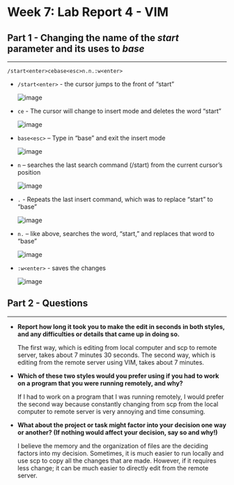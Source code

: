 # Week 7: Lab Report 4 - VIM

## Part 1 - Changing the name of the *start* parameter and its uses to *base*
---

```
/start<enter>cebase<esc>n.n.:w<enter>
```

* ```/start<enter>``` - the cursor jumps to the front of “start”
  
  ![image](https://user-images.githubusercontent.com/54129361/201615831-ed4f36a7-7c8b-4327-9e82-8a6627d5351e.png)

* ```ce``` - The cursor will change to insert mode and deletes the word “start”
  
  ![image](https://user-images.githubusercontent.com/54129361/201615926-5c1b1994-940a-49ab-9969-eba5d05ff450.png)

* ```base<esc>``` – Type in “base” and exit the insert mode
  
  ![image](https://user-images.githubusercontent.com/54129361/201616181-e32ce73d-7ac7-46c9-bc61-07cbad7955e5.png)

* ```n``` – searches the last search command (/start) from the current cursor’s position
  
  ![image](https://user-images.githubusercontent.com/54129361/201616271-b35b003f-12a4-4b06-b023-cff3b5138f7b.png)

* ```.``` - Repeats the last insert command, which was to replace “start” to “base”
  
  ![image](https://user-images.githubusercontent.com/54129361/201616418-409d1204-e857-4d56-b476-bc5854c7fd70.png)

* ```n.``` – like above, searches the word, “start,” and replaces that word to “base”
  
  ![image](https://user-images.githubusercontent.com/54129361/201616510-0ede325b-dad9-4f3b-8f39-1cd6d75449c2.png)

* ```:w<enter>``` - saves the changes
  
  ![image](https://user-images.githubusercontent.com/54129361/201616598-5919064f-faa0-4e4f-bb99-a18128943d49.png)

  
## Part 2 - Questions
---
  
* **Report how long it took you to make the edit in seconds in both styles, and any difficulties or details that came up in doing so.**
  
  The first way, which is editing from local computer and scp to remote server, takes about 7 minutes 30 seconds.
  The second way, which is editing from the remote server using VIM, takes about 7 minutes.
  
* **Which of these two styles would you prefer using if you had to work on a program that you were running remotely, and why?**
  
  If I had to work on a program that I was running remotely, I would prefer the second way because constantly changing from scp from the local computer to remote server is very annoying and time consuming.
  
* **What about the project or task might factor into your decision one way or another? (If nothing would affect your decision, say so and why!)**
  
  I believe the memory and the organization of files are the deciding factors into my decision. Sometimes, it is much easier to run locally and use scp to copy all the changes that are made. However, if it requires less change; it can be much easier to directly edit from the remote server.
